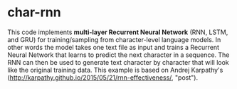 
# char-rnn

This code implements **multi-layer Recurrent Neural Network** (RNN, LSTM, and GRU) for training/sampling from character-level language models.  In other words the model takes one text file as input and trains a Recurrent Neural Network that learns to predict the next character in a sequence. The RNN can then be used to generate text character by character that will look like the original training data. This example is based on Andrej Karpathy's (http://karpathy.github.io/2015/05/21/rnn-effectiveness/, "post").

